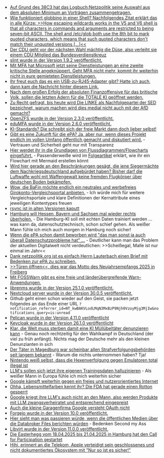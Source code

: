 * [Auf Grund des 38C3 hat das Logbuch:Netzpolitik seine Auswahl aus dem absoluten Minimum an Vorträgen zusammengetragen.](https://logbuch-netzpolitik.de/lnp511-stand-der-technik-des-letzten-jahrhunderts)
* [Wie funktioniert globbing in einer Shell? Nachfolgendes Zitat erklärt das in alle Kürze: >>How escaping wildcards works in the V5 and V6 shell is that all characters in commands and arguments are restricted to being seven-bit ASCII. The shell and /etc/glob both use the 8th bit to mark quoted characters, which means that such quoted characters don't match their unquoted versions [...]<<](https://utcc.utoronto.ca/~cks/space/blog/unix/EtcGlobHistory)
* [Der CDU geht vor der nächsten Wahl mächtig die Düse, also verleiht sie einem CDU Mitglied das Bundesverdienstkreuz](https://blog.fefe.de/?ts=997a3cff)
* [slint wurde in der Version 1.9.2 veröffentlicht.](https://github.com/slint-ui/slint/releases/tag/v1.9.2)
* [Mit MFA hat Microsoft jetzt seine Dienstleistungen an eine zweite kritische Stelle angeknüppert. Geht MFA nicht mehr, kommt ihr weiterhin nicht in eure gemieteten Dienstleistungen.](https://www.bleepingcomputer.com/news/microsoft/microsoft-mfa-outage-blocking-access-to-microsoft-365-apps/)
* [Ihr freut euch das es ein USB-zu-RJ45-Adapter gibt? Hatte ich auch, dann kam die Nachricht hinter diesem Link.](https://www.borncity.com/blog/2025/01/13/billig-aliexpress-china-rj45-adapter-mit-sypware-oder-treiber-installer/)
* [Nach dem großen Erfolg der absoluten Finanzoffensive für das britische Volk, sollen die letzten Adern für die TOTALE KI geöffnet werden.](https://netzpolitik.org/2025/britische-regierung-ki-in-die-venen-der-nation/)
* [Zu Recht gefragt, bis heute wird Die LINKE als Nachfolgepartei der SED bezeichnet, warum machen wird dies medial nicht auch mit der AfD gemacht?](https://blog.fefe.de/?ts=997bfcc4)
* [OpenZFS wurde in der Version 2.3.0 veröffentlicht.](https://github.com/openzfs/zfs/releases/tag/zfs-2.3.0)
* [eduMFA wurde in der Version 2.6.0 veröffentlicht.](https://github.com/eduMFA/eduMFA/releases/tag/v2.6.0)
* [KI-Standards? Die schreibt sich der freie Markt dann doch lieber selbst!](https://netzpolitik.org/2025/studie-big-tech-schreibt-sich-die-ki-standards-selbst/)
* [Gibt es eine Zukunft für die ePA? Ja, aber nur, wenn dieses Projekt endlich im vollen Umfang öffentlich gemacht und diskutiert wird.](https://www.ccc.de/de/updates/2025/epa-transparenz) - Vertrauen und Sicherheit geht nur mit Transparenz
* [Hier werdet ihr in die Grundlagen von Flussdiagrammen/Flowcharts eingeführt.](https://www.freecodecamp.org/news/how-to-make-flowcharts-with-mermaid/) - Passenderweiße wird im [Folgeartikel](https://www.freecodecamp.org/news/use-mermaid-javascript-library-to-create-flowcharts/) erklärt, wie ihr ein Flowchart mit Mermaid erstellen könnt
* [Wird hier gerade an den Beschränkungen gesägt, die jene Siegermächte dem Nachkriegsdeutschland aufgebürdet haben? Bisher darf die Luftwaffe wohl mit Waffengewalt keine fremden Flugkörper über deutschen Boden bekämpfen.](https://blog.fefe.de/?ts=99782f3f)
* [Wow, die BaFin möchte endlich ein neutrales und werbefreies Girokonto-Vergleichsportal anbieten.](https://blog.fefe.de/?ts=99782350) - Ich würde mich für weitere Vergleichsportale und klare Definitionen der Kernattribute eines jeweiligen Kontentypes freuen
* [rsync ist in alten Versionen kaputt](https://blog.fefe.de/?ts=997801f8)
* [Hamburg will Hessen, Bayern und Sachsen mal wieder rechts überholen.](https://netzpolitik.org/2025/videoueberwachung-hamburger-polizei-soll-ki-mit-personenbezogenen-daten-trainieren/) - Die Hamburg-KI soll mit echten Daten trainiert werden ... was kann da, datenschutztechnisch, schon schief gehen. Als weißer Mann fühle ich mich auch morgen in Hamburg noch sicher!
* [Wenn die ePA schon damit beworben wird "das man sonst ja auch überall Datenschutzprobleme hat" ...](https://www.borncity.com/blog/2025/01/14/elektronische-patientenakte-epa-chaos-vor-dem-start-zum-15-1-2025/) - Deutlicher kann man das Problem der aktuellen Digitalwelt nicht verdeutlichen: >>Scheißegal, Malle ist nur einmal im Jahr<<
* [Dank netzpolitik.org ist es einfach Herrn Lauterbach einen Brief mit Bedenken zur ePA zu schreiben.](https://netzpolitik.org/2025/offener-brief-fuenf-massnahmen-fuer-mehr-vertrauen-in-die-elektronische-patientenakte/)
* [>>Türen öffnen<<, dies war das Motto des Neujahrsempfangs 2025 in Freiberg](https://www.youtube.com/watch?v=Kt4ncIKVGOw)
* [Mit FOSSWarn gibt es eine freie und länderübergreifende Warn-Anwendungen.](https://media.ccc.de/v/38c3-wie-man-auch-mit-foss-katastrophen-warnungen-bekommt#t=957)
* [librenms wurde in der Version 25.1.0 veröffentlicht.](https://github.com/librenms/librenms/releases/tag/25.1.0)
* [Nextcloud server wurde in der Version 30.0.5 veröffentlicht.](https://github.com/nextcloud/server/releases/tag/v30.0.5)
* Github geht einen schon wieder auf den Geist, sie packen jetzt folgendes an das Ende einer URL `?notification_referrer_id=NT_kwBAKVLodLMqN3MxBzP9Njh0VzoyMjg3MjIw&notifications_query=is:unread`
* [Pelican wurde in der Version 4.11.0 veröffentlicht](https://github.com/getpelican/pelican/releases/tag/4.11.0)
* [Keycloak wurde in der Version 26.1.0 veröffentlicht](https://github.com/keycloak/keycloak/releases/tag/26.1.0)
* [Klar, die Welt muss sterben damit eine KI Müllübeltäter denunzieren kann](https://blog.fefe.de/?ts=99774709) - Genau noch rechtzeitig für den Wahlkampf in Deutschland (der viel zu früh anfängt). Nichts mag der Deutsche mehr als den kleinen Denunzianten in sich
* [Der Täter in Magedburg war scheinbar allen Strafverfolgungsbehörden seit langem bekannt](https://blog.fefe.de/?ts=997784be) - Warum die nichts unternommen haben? Tja!
* [Nintendo weiß selbst, dass die Hexenverfolgung gegen Emulatoren total illegal ist](https://blog.fefe.de/?ts=997780dd)
* [LLM's sollen sich jetzt ihre eigenen Trainingsdaten halluzinieren](https://blog.fefe.de/?ts=9977eda5) - Als weißer Mann in Europa fühle ich mich weiterhin sicher
* [Google kämpft weiterhin gegen ein freies und nutzerorientiertes Internet](https://blog.fefe.de/?ts=9977db60)
* [Ohha, Lebensmittelfarben kennt ihr? Die FDA hat gerade einen Rotton gesperrt](https://blog.fefe.de/?ts=9976958b)
* [Google kriegt ihre LLM's auch nicht an den Mann, also werden Produkte mit LLM zwangsverheiratet und entsprechend eingepreist](https://blog.fefe.de/?ts=99769448)
* [Auch die kleine Garagenfirma Google versteht OAuth nicht](https://blog.fefe.de/?ts=997942b5)
* [Forgejo wurde in der Version 10.0 veröffentlicht.](https://forgejo.org/2025-01-release-v10-0/)
* [Hier sieht man was passieren würde, wenn die öffentlichen Medien über die Databroker Files berichten würden](https://netzpolitik.org/2025/databroker-files-schnauze-voll-das-sagen-betroffene/) - Bedenken Second my Ass
* [Libvirt wurde in der Version 11.0.0 veröffentlicht.](https://lwn.net/Articles/1005203/)
* [Die Easterhegg vom 18.04.2025 bis 21.04.2025 in Hamburg hat den Call for Participation gestartet](https://events.ccc.de/2025/01/16/easterhegg-2025-call-for-participation/)
* [Hihi, erinnert an die Telekom, Apple verteidigt sein geschlossenes und nicht dokumentiertes Ökosystem mit "Nur so ist es sicher!"](https://netzpolitik.org/2025/ngos-fordern-apple-soll-echte-interoperabilitaet-umsetzen/)
